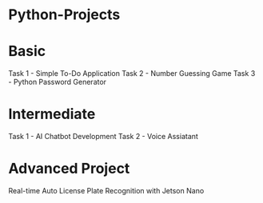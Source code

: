 # Python-Projects

# Basic
Task 1 - Simple To-Do Application
Task 2 - Number Guessing Game
Task 3 - Python Password Generator

# Intermediate
Task 1 - AI Chatbot Development
Task 2 - Voice Assiatant

# Advanced Project
Real-time Auto License Plate Recognition with Jetson Nano

